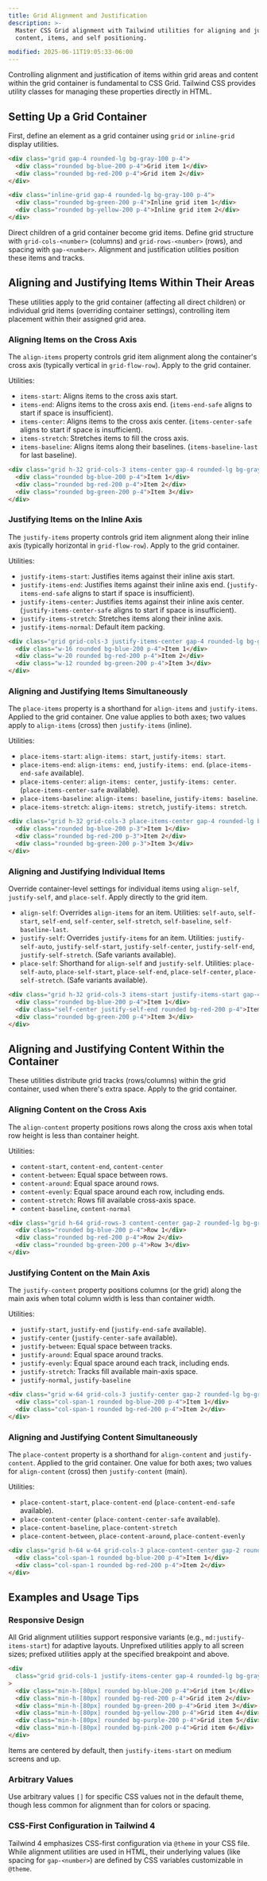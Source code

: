 ```yaml
---
title: Grid Alignment and Justification
description: >-
  Master CSS Grid alignment with Tailwind utilities for aligning and justifying
  content, items, and self positioning.

modified: 2025-06-11T19:05:33-06:00
---
```


Controlling alignment and justification of items within grid areas and content within the grid container is fundamental to CSS Grid. Tailwind CSS provides utility classes for managing these properties directly in HTML.

## Setting Up a Grid Container

First, define an element as a grid container using `grid` or `inline-grid` display utilities.

```html tailwind
<div class="grid gap-4 rounded-lg bg-gray-100 p-4">
  <div class="rounded bg-blue-200 p-4">Grid item 1</div>
  <div class="rounded bg-red-200 p-4">Grid item 2</div>
</div>

<div class="inline-grid gap-4 rounded-lg bg-gray-100 p-4">
  <div class="rounded bg-green-200 p-4">Inline grid item 1</div>
  <div class="rounded bg-yellow-200 p-4">Inline grid item 2</div>
</div>
```

Direct children of a grid container become grid items. Define grid structure with `grid-cols-<number>` (columns) and `grid-rows-<number>` (rows), and spacing with `gap-<number>`. Alignment and justification utilities position these items and tracks.

## Aligning and Justifying Items Within Their Areas

These utilities apply to the grid container (affecting all direct children) or individual grid items (overriding container settings), controlling item placement within their assigned grid area.

### Aligning Items on the Cross Axis

The `align-items` property controls grid item alignment along the container's cross axis (typically vertical in `grid-flow-row`). Apply to the grid container.

Utilities:

- `items-start`: Aligns items to the cross axis start.
- `items-end`: Aligns items to the cross axis end. (`items-end-safe` aligns to start if space is insufficient).
- `items-center`: Aligns items to the cross axis center. (`items-center-safe` aligns to start if space is insufficient).
- `items-stretch`: Stretches items to fill the cross axis.
- `items-baseline`: Aligns items along their baselines. (`items-baseline-last` for last baseline).

```html tailwind
<div class="grid h-32 grid-cols-3 items-center gap-4 rounded-lg bg-gray-100 p-4">
  <div class="rounded bg-blue-200 p-4">Item 1</div>
  <div class="rounded bg-red-200 p-4">Item 2</div>
  <div class="rounded bg-green-200 p-4">Item 3</div>
</div>
```

### Justifying Items on the Inline Axis

The `justify-items` property controls grid item alignment along their inline axis (typically horizontal in `grid-flow-row`). Apply to the grid container.

Utilities:

- `justify-items-start`: Justifies items against their inline axis start.
- `justify-items-end`: Justifies items against their inline axis end. (`justify-items-end-safe` aligns to start if space is insufficient).
- `justify-items-center`: Justifies items against their inline axis center. (`justify-items-center-safe` aligns to start if space is insufficient).
- `justify-items-stretch`: Stretches items along their inline axis.
- `justify-items-normal`: Default item packing.

```html tailwind
<div class="grid grid-cols-3 justify-items-center gap-4 rounded-lg bg-gray-100 p-4">
  <div class="w-16 rounded bg-blue-200 p-4">Item 1</div>
  <div class="w-20 rounded bg-red-200 p-4">Item 2</div>
  <div class="w-12 rounded bg-green-200 p-4">Item 3</div>
</div>
```

### Aligning and Justifying Items Simultaneously

The `place-items` property is a shorthand for `align-items` and `justify-items`. Applied to the grid container. One value applies to both axes; two values apply to `align-items` (cross) then `justify-items` (inline).

Utilities:

- `place-items-start`: `align-items: start`, `justify-items: start`.
- `place-items-end`: `align-items: end`, `justify-items: end`. (`place-items-end-safe` available).
- `place-items-center`: `align-items: center`, `justify-items: center`. (`place-items-center-safe` available).
- `place-items-baseline`: `align-items: baseline`, `justify-items: baseline`.
- `place-items-stretch`: `align-items: stretch`, `justify-items: stretch`.

```html tailwind
<div class="grid h-32 grid-cols-3 place-items-center gap-4 rounded-lg bg-gray-100 p-4">
  <div class="rounded bg-blue-200 p-3">Item 1</div>
  <div class="rounded bg-red-200 p-3">Item 2</div>
  <div class="rounded bg-green-200 p-3">Item 3</div>
</div>
```

### Aligning and Justifying Individual Items

Override container-level settings for individual items using `align-self`, `justify-self`, and `place-self`. Apply directly to the grid item.

- `align-self`: Overrides `align-items` for an item. Utilities: `self-auto`, `self-start`, `self-end`, `self-center`, `self-stretch`, `self-baseline`, `self-baseline-last`.
- `justify-self`: Overrides `justify-items` for an item. Utilities: `justify-self-auto`, `justify-self-start`, `justify-self-center`, `justify-self-end`, `justify-self-stretch`. (Safe variants available).
- `place-self`: Shorthand for `align-self` and `justify-self`. Utilities: `place-self-auto`, `place-self-start`, `place-self-end`, `place-self-center`, `place-self-stretch`. (Safe variants available).

```html tailwind
<div class="grid h-32 grid-cols-3 items-start justify-items-start gap-4 rounded-lg bg-gray-100 p-4">
  <div class="rounded bg-blue-200 p-4">Item 1</div>
  <div class="self-center justify-self-end rounded bg-red-200 p-4">Item 2</div>
  <div class="rounded bg-green-200 p-4">Item 3</div>
</div>
```

## Aligning and Justifying Content Within the Container

These utilities distribute grid tracks (rows/columns) within the grid container, used when there's extra space. Apply to the grid container.

### Aligning Content on the Cross Axis

The `align-content` property positions rows along the cross axis when total row height is less than container height.

Utilities:

- `content-start`, `content-end`, `content-center`
- `content-between`: Equal space between rows.
- `content-around`: Equal space around rows.
- `content-evenly`: Equal space around each row, including ends.
- `content-stretch`: Rows fill available cross-axis space.
- `content-baseline`, `content-normal`

```html tailwind
<div class="grid h-64 grid-rows-3 content-center gap-2 rounded-lg bg-gray-100 p-4">
  <div class="rounded bg-blue-200 p-4">Row 1</div>
  <div class="rounded bg-red-200 p-4">Row 2</div>
  <div class="rounded bg-green-200 p-4">Row 3</div>
</div>
```

### Justifying Content on the Main Axis

The `justify-content` property positions columns (or the grid) along the main axis when total column width is less than container width.

Utilities:

- `justify-start`, `justify-end` (`justify-end-safe` available).
- `justify-center` (`justify-center-safe` available).
- `justify-between`: Equal space between tracks.
- `justify-around`: Equal space around tracks.
- `justify-evenly`: Equal space around each track, including ends.
- `justify-stretch`: Tracks fill available main-axis space.
- `justify-normal`, `justify-baseline`

```html tailwind
<div class="grid w-64 grid-cols-3 justify-center gap-2 rounded-lg bg-gray-100 p-4">
  <div class="col-span-1 rounded bg-blue-200 p-4">Item 1</div>
  <div class="col-span-1 rounded bg-red-200 p-4">Item 2</div>
</div>
```

### Aligning and Justifying Content Simultaneously

The `place-content` property is a shorthand for `align-content` and `justify-content`. Applied to the grid container. One value for both axes; two values for `align-content` (cross) then `justify-content` (main).

Utilities:

- `place-content-start`, `place-content-end` (`place-content-end-safe` available).
- `place-content-center` (`place-content-center-safe` available).
- `place-content-baseline`, `place-content-stretch`
- `place-content-between`, `place-content-around`, `place-content-evenly`

```html tailwind
<div class="grid h-64 w-64 grid-cols-3 place-content-center gap-2 rounded-lg bg-gray-100 p-4">
  <div class="col-span-1 rounded bg-blue-200 p-4">Item 1</div>
  <div class="col-span-1 rounded bg-red-200 p-4">Item 2</div>
</div>
```

## Examples and Usage Tips

### Responsive Design

All Grid alignment utilities support responsive variants (e.g., `md:justify-items-start`) for adaptive layouts. Unprefixed utilities apply to all screen sizes; prefixed utilities apply at the specified breakpoint and above.

```html tailwind
<div
  class="grid grid-cols-1 justify-items-center gap-4 rounded-lg bg-gray-100 p-4 md:grid-cols-2 md:justify-items-start lg:grid-cols-3"
>
  <div class="min-h-[80px] rounded bg-blue-200 p-4">Grid item 1</div>
  <div class="min-h-[80px] rounded bg-red-200 p-4">Grid item 2</div>
  <div class="min-h-[80px] rounded bg-green-200 p-4">Grid item 3</div>
  <div class="min-h-[80px] rounded bg-yellow-200 p-4">Grid item 4</div>
  <div class="min-h-[80px] rounded bg-purple-200 p-4">Grid item 5</div>
  <div class="min-h-[80px] rounded bg-pink-200 p-4">Grid item 6</div>
</div>
```

Items are centered by default, then `justify-items-start` on medium screens and up.

### Arbitrary Values

Use arbitrary values `[]` for specific CSS values not in the default theme, though less common for alignment than for colors or spacing.

### CSS-First Configuration in Tailwind 4

Tailwind 4 emphasizes CSS-first configuration via `@theme` in your CSS file. While alignment utilities are used in HTML, their underlying values (like spacing for `gap-<number>`) are defined by CSS variables customizable in `@theme`.
